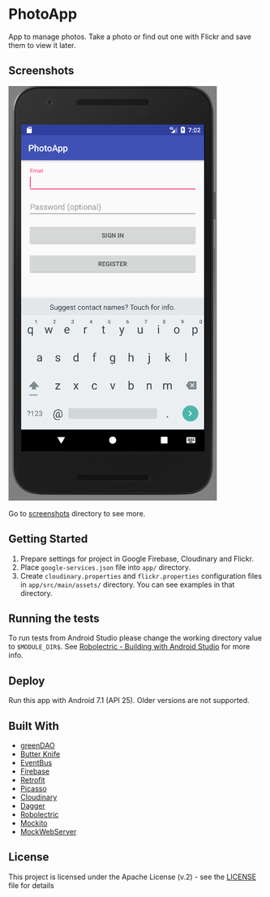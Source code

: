 # PhotoApp

App to manage photos. Take a photo or find out one with Flickr and save them to view it later.

## Screenshots

![alt text](https://github.com/chyla/photoapp/raw/master/screenshots/PhotoApp-a1.png "Login screen")

Go to [screenshots](screenshots) directory to see more.

## Getting Started

1. Prepare settings for project in Google Firebase, Cloudinary and Flickr.
2. Place `google-services.json` file into `app/` directory.
3. Create `cloudinary.properties` and `flickr.properties` configuration files in `app/src/main/assets/` directory. You can see examples in that directory.

## Running the tests

To run tests from Android Studio please change the working directory value to `$MODULE_DIR$`. See [Robolectric - Building with Android Studio](http://robolectric.org/getting-started/) for more info.

## Deploy

Run this app with Android 7.1 (API 25). Older versions are not supported.

## Built With

* [greenDAO](http://greenrobot.org/greendao/)
* [Butter Knife](http://jakewharton.github.io/butterknife/)
* [EventBus](http://greenrobot.org/eventbus/)
* [Firebase](https://firebase.google.com/)
* [Retrofit](http://square.github.io/retrofit/)
* [Picasso](http://square.github.io/picasso/)
* [Cloudinary](http://cloudinary.com/)
* [Dagger](http://square.github.io/dagger/)
* [Robolectric](http://robolectric.org/)
* [Mockito](http://site.mockito.org/)
* [MockWebServer](https://github.com/square/okhttp/tree/master/mockwebserver)

## License

This project is licensed under the Apache License (v.2) - see the [LICENSE](LICENSE) file for details

